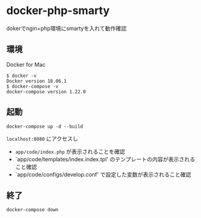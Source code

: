 # docker-php-smarty
dokerでngin+php環境にsmartyを入れて動作確認

## 環境
Docker for Mac
```
$ docker -v
Docker version 18.06.1
$ docker-compose -v
docker-compose version 1.22.0
```



## 起動
```
docker-compose up -d --build
```

`localhost:8080` にアクセスし 
- `app/code/index.php` が表示されることを確認 
- `app/code/templates/index.index.tpl' のテンプレートの内容が表示されること確認 
- `app/code/configs/develop.conf' で設定した変数が表示されること確認
 
## 終了
```
docker-compose down
```





